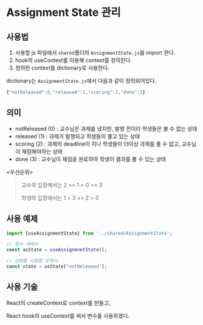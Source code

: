 # Assignment State 관리

## 사용법

1. 사용할 js 파일에서 `shared`폴더의 `AssignmentState.js`를 import 한다.
2. hook의 useContext를 이용해 context를 정의한다.
3. 정의한 context를 dictionary로 사용한다.

dictionary는 `AssignmentState.js`에서 다음과 같이 정의되어있다.

```js
{"notReleased":0,"released":1,"scoring":2,"done":3}
```



## 의미

* notReleased (0) : 교수님은 과제를 냈지만, 발행 전이라 학생들은 볼 수 없는 상태
* released (1) : 과제가 발행되고 학생들이 풀고 있는 상태
* scoring (2) : 과제의 deadline이 지나 학생들이 더이상 과제를 풀 수 없고, 교수님이 채점해야하는 상태
* done (3) : 교수님이 채점을 완료하여 학생이 결과를 볼 수 있는 상태



<우선순위>

> 교수의 입장에서는 2 >> 1 > 0 >> 3
>
> 학생의 입장에서는 1 > 3 >> 2 > 0



## 사용 예제

```js
import {useAssignmentState} from '../shared/AssignmentState';

// 함수 내에서
const asState = useAssignmnetState();

// 상태를 사용할 곳에서
const state = asState["notReleased"];
```



## 사용 기술

React의 createContext로 context를 만들고,

React hook의 useContext를 써서 변수를 사용하였다.